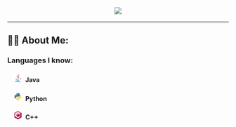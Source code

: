 <div align="center">
  <img src="./assets/BannerRounded100px.png"/>
</div>

---

## :man_technologist: About Me: 
### Languages I know: <br>
####   <img src="./assets/java-icon.svg" width="20" height="20"> Java<br>
####   <img src="./assets/python-icon.svg" width="20" height="20"> Python<br>
####   <img src="./assets/cplusplus-icon.svg" width="20" height="20"> C++<br>

<!--
**Creeper76/creeper76** is a ✨ _special_ ✨ repository because its `README.md` (this file) appears on your GitHub profile.

Here are some ideas to get you started:

- 🔭 I’m currently working on ...
- 🌱 I’m currently learning ...
- 👯 I’m looking to collaborate on ...
- 🤔 I’m looking for help with ...
- 💬 Ask me about ...
- 📫 How to reach me: ...
- 😄 Pronouns: ...
- ⚡ Fun fact: ...
-->
